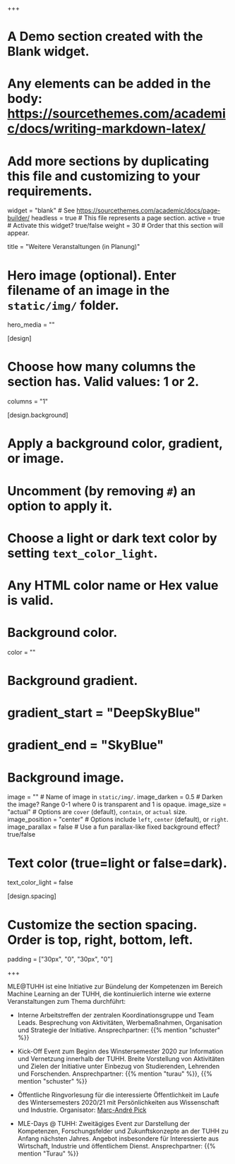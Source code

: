 +++
# A Demo section created with the Blank widget.
# Any elements can be added in the body: https://sourcethemes.com/academic/docs/writing-markdown-latex/
# Add more sections by duplicating this file and customizing to your requirements.

widget = "blank"  # See https://sourcethemes.com/academic/docs/page-builder/
headless = true  # This file represents a page section.
active = true  # Activate this widget? true/false
weight = 30  # Order that this section will appear.

title = "Weitere Veranstaltungen (in Planung)"

# Hero image (optional). Enter filename of an image in the `static/img/` folder.
hero_media = ""

[design]
  # Choose how many columns the section has. Valid values: 1 or 2.
  columns = "1"

  
[design.background]
  # Apply a background color, gradient, or image.
  #   Uncomment (by removing `#`) an option to apply it.
  #   Choose a light or dark text color by setting `text_color_light`.
  #   Any HTML color name or Hex value is valid.

  # Background color.
  color = ""
  
  # Background gradient.
  # gradient_start = "DeepSkyBlue"
  # gradient_end = "SkyBlue"
  
  # Background image.
  image = ""  # Name of image in `static/img/`.
  image_darken = 0.5  # Darken the image? Range 0-1 where 0 is transparent and 1 is opaque.
  image_size = "actual"  #  Options are `cover` (default), `contain`, or `actual` size.
  image_position = "center"  # Options include `left`, `center` (default), or `right`.
  image_parallax = false  # Use a fun parallax-like fixed background effect? true/false

  # Text color (true=light or false=dark).
  text_color_light = false

[design.spacing]
  # Customize the section spacing. Order is top, right, bottom, left.
  padding = ["30px", "0", "30px", "0"]



+++

MLE@TUHH ist eine Initiative zur Bündelung der Kompetenzen im Bereich Machine Learning an der TUHH, die kontinuierlich interne wie externe Veranstaltungen zum Thema durchführt:

- Interne Arbeitstreffen der zentralen Koordinationsgruppe und Team Leads. Besprechung von Aktivitäten, Werbemaßnahmen, Organisation und Strategie der Initiative. Ansprechpartner: {{% mention "schuster" %}} 

- Kick-Off Event zum Beginn des Winstersemester 2020 zur Information und  Vernetzung innerhalb der TUHH. Breite Vorstellung von Aktivitäten und Zielen der Initiative unter Einbezug von Studierenden, Lehrenden und Forschenden. Ansprechpartner: {{% mention "turau" %}}, {{% mention "schuster" %}} 

- Öffentliche Ringvorlesung für die interessierte Öffentlichkeit im Laufe des Wintersemesters 2020/21 mit Persönlichkeiten aus Wissenschaft und Industrie. Organisator: [Marc-André Pick](https://www.tuhh.de/mum/mitarbeiter/oberingenieur/marc-andre-pick.html)

- MLE-Days @ TUHH: Zweitägiges Event zur Darstellung der Kompetenzen, Forschungsfelder und Zukunftskonzepte an der TUHH zu Anfang nächsten Jahres. Angebot insbesondere für Interessierte aus Wirtschaft, Industrie und öffentlichem Dienst. Ansprechpartner: {{% mention "Turau" %}} 
